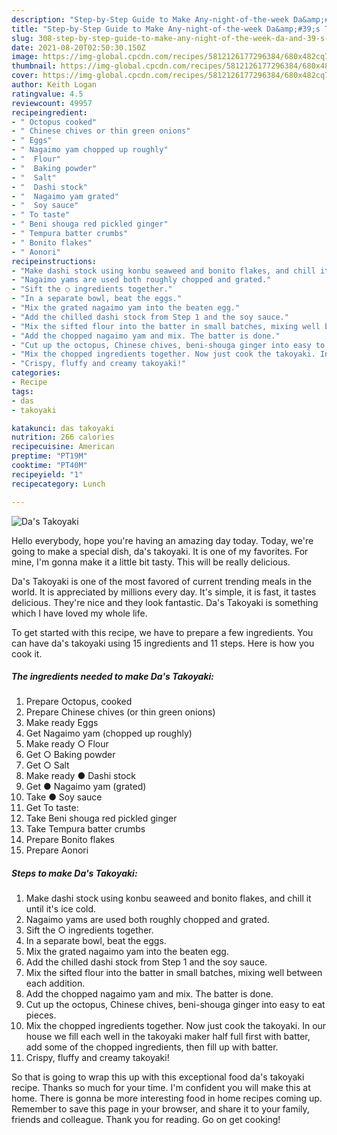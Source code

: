 ```yaml
---
description: "Step-by-Step Guide to Make Any-night-of-the-week Da&amp;#39;s Takoyaki"
title: "Step-by-Step Guide to Make Any-night-of-the-week Da&amp;#39;s Takoyaki"
slug: 308-step-by-step-guide-to-make-any-night-of-the-week-da-and-39-s-takoyaki
date: 2021-08-20T02:50:30.150Z
image: https://img-global.cpcdn.com/recipes/5812126177296384/680x482cq70/das-takoyaki-recipe-main-photo.jpg
thumbnail: https://img-global.cpcdn.com/recipes/5812126177296384/680x482cq70/das-takoyaki-recipe-main-photo.jpg
cover: https://img-global.cpcdn.com/recipes/5812126177296384/680x482cq70/das-takoyaki-recipe-main-photo.jpg
author: Keith Logan
ratingvalue: 4.5
reviewcount: 49957
recipeingredient:
- " Octopus cooked"
- " Chinese chives or thin green onions"
- " Eggs"
- " Nagaimo yam chopped up roughly"
- "  Flour"
- "  Baking powder"
- "  Salt"
- "  Dashi stock"
- "  Nagaimo yam grated"
- "  Soy sauce"
- " To taste"
- " Beni shouga red pickled ginger"
- " Tempura batter crumbs"
- " Bonito flakes"
- " Aonori"
recipeinstructions:
- "Make dashi stock using konbu seaweed and bonito flakes, and chill it until it&#39;s ice cold."
- "Nagaimo yams are used both roughly chopped and grated."
- "Sift the ○ ingredients together."
- "In a separate bowl, beat the eggs."
- "Mix the grated nagaimo yam into the beaten egg."
- "Add the chilled dashi stock from Step 1 and the soy sauce."
- "Mix the sifted flour into the batter in small batches, mixing well between each addition."
- "Add the chopped nagaimo yam and mix. The batter is done."
- "Cut up the octopus, Chinese chives, beni-shouga ginger into easy to eat pieces."
- "Mix the chopped ingredients together. Now just cook the takoyaki. In our house we fill each well in the takoyaki maker half full first with batter, add some of the chopped ingredients, then fill up with batter."
- "Crispy, fluffy and creamy takoyaki!"
categories:
- Recipe
tags:
- das
- takoyaki

katakunci: das takoyaki 
nutrition: 266 calories
recipecuisine: American
preptime: "PT19M"
cooktime: "PT40M"
recipeyield: "1"
recipecategory: Lunch

---
```



![Da&#39;s Takoyaki](https://img-global.cpcdn.com/recipes/5812126177296384/680x482cq70/das-takoyaki-recipe-main-photo.jpg)

Hello everybody, hope you're having an amazing day today. Today, we're going to make a special dish, da&#39;s takoyaki. It is one of my favorites. For mine, I'm gonna make it a little bit tasty. This will be really delicious.



Da&#39;s Takoyaki is one of the most favored of current trending meals in the world. It is appreciated by millions every day. It's simple, it is fast, it tastes delicious. They're nice and they look fantastic. Da&#39;s Takoyaki is something which I have loved my whole life.


To get started with this recipe, we have to prepare a few ingredients. You can have da&#39;s takoyaki using 15 ingredients and 11 steps. Here is how you cook it.

<!--inarticleads1-->

##### The ingredients needed to make Da&#39;s Takoyaki:

1. Prepare  Octopus, cooked
1. Prepare  Chinese chives (or thin green onions)
1. Make ready  Eggs
1. Get  Nagaimo yam (chopped up roughly)
1. Make ready  ○ Flour
1. Get  ○ Baking powder
1. Get  ○ Salt
1. Make ready  ● Dashi stock
1. Get  ● Nagaimo yam (grated)
1. Take  ● Soy sauce
1. Get  To taste:
1. Take  Beni shouga red pickled ginger
1. Take  Tempura batter crumbs
1. Prepare  Bonito flakes
1. Prepare  Aonori




<!--inarticleads2-->

##### Steps to make Da&#39;s Takoyaki:

1. Make dashi stock using konbu seaweed and bonito flakes, and chill it until it&#39;s ice cold.
1. Nagaimo yams are used both roughly chopped and grated.
1. Sift the ○ ingredients together.
1. In a separate bowl, beat the eggs.
1. Mix the grated nagaimo yam into the beaten egg.
1. Add the chilled dashi stock from Step 1 and the soy sauce.
1. Mix the sifted flour into the batter in small batches, mixing well between each addition.
1. Add the chopped nagaimo yam and mix. The batter is done.
1. Cut up the octopus, Chinese chives, beni-shouga ginger into easy to eat pieces.
1. Mix the chopped ingredients together. Now just cook the takoyaki. In our house we fill each well in the takoyaki maker half full first with batter, add some of the chopped ingredients, then fill up with batter.
1. Crispy, fluffy and creamy takoyaki!




So that is going to wrap this up with this exceptional food da&#39;s takoyaki recipe. Thanks so much for your time. I'm confident you will make this at home. There is gonna be more interesting food in home recipes coming up. Remember to save this page in your browser, and share it to your family, friends and colleague. Thank you for reading. Go on get cooking!
